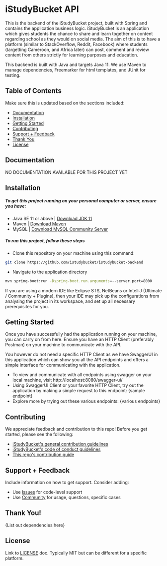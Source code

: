# iStudyBucket API

This is the backend of the iStudyBucket project, built with Spring and contains the application business logic. 
iStudyBucket is an application which gives students the chance to share and learn together on content regarding school as they would on social media. The aim of this is to have a platform (similar to StackOverflow, Reddit, Facebook) where students (targetting Cameroon, and Africa later) can post, comment and review content from others strictly for learning purposes and education.

This backend is built with Java and targets Java 11. We use Maven to manage dependencies, Freemarker for html templates, and JUnit for testing.

<!--
**Note:** See individual language directories in this repo for technology-specific badges. 

[![CircleCI](https://img.shields.io/circleci/project/github/auth0/open-source-template.svg?style=flat-square)](https://circleci.com/gh/auth0/open-source-template/tree/master)
[![TravisCI](https://travis-ci.org/auth0/open-source-template.png)](https://travis-ci.org/auth0/open-source-template)
[![CodeCov](https://img.shields.io/codecov/c/github/auth0/open-source-template/v3.svg?style=flat-square)](https://codecov.io/github/auth0/open-source-template)
[![Coveralls](https://coveralls.io/repos/auth0/open-source-template/badge.svg?branch=master)](https://coveralls.io/r/auth0/open-source-template?branch=master)
[![Code Climate](https://img.shields.io/codeclimate/maintainability/auth0/open-source-template.svg)](https://codeclimate.com/github/auth0/open-source-template)
[![License](http://img.shields.io/:license-mit-blue.svg?style=flat)](https://opensource.org/licenses/MIT)
-->
## Table of Contents

Make sure this is updated based on the sections included:

- [Documentation](#documentation)
- [Installation](#installation)
- [Getting Started](#getting-started)
- [Contributing](#contributing)
- [Support + Feedback](#support--feedback)
- [Thank You](#thank-you)
- [License](#license)

## Documentation

NO DOCUMENTATION AVAILABLE FOR THIS PROJECT YET

## Installation

##### To get this project running on your personal computer or server, ensure you have:
- Java SE 11 or above | [Download JDK 11](https://www.oracle.com/java/technologies/javase/jdk11-archive-downloads.html)
- Maven | [Download Maven](https://maven.apache.org/download.cgi)
- MySQL | [Download MySQL Community Server](https://dev.mysql.com/downloads/mysql/)


##### To run this project, follow these steps

- Clone this repository on your machine using this command:
```bash
git clone https://github.com/istudybucket/istudybucket-backend
```

- Navigate to the application directory
```bash
mvn spring-boot:run -Dspring-boot.run.arguments=--server.port=8000
```

If you are using a modern IDE like Eclipse STS, NetBeans or IntelliJ (Ultimate / Community + Plugins), then your IDE may pick up the configurations from analysing the project in its workspace, and set up all necessary prerequisites for you.


## Getting Started

Once you have successfully had the application running on your machine, you can carry on from here. Ensure you have an HTTP Client (preferably Postman) on your machine to communicate with the API.

You however do not need a specific HTTP Client as we have SwaggerUI in this application which can show you all the API endpoints and offers a simple interface for communicating with the application.

 - To view and communicate with all endpoints using swagger on your local machine, visit http://localhost:8080/swagger-ui/
 - Using SwaggerUI Client or your favorite HTTP Client, try out the application by making a simple request to this endpoint: {sample endpoint}
 - Explore more by trying out these various endpoints: {various endpoints}

## Contributing

We appreciate feedback and contribution to this repo! Before you get started, please see the following:

- [iStudyBucket's general contribution guidelines](https://github.com/istudybucket/istudybucket-backend/blob/master/GENERAL-CONTRIBUTING.md)
- [iStudyBucket's code of conduct guidelines](https://github.com/istudybucket/istudybucket-backend/blob/master/CODE-OF-CONDUCT.md)
- [This repo's contribution guide](CONTRIBUTING.md)

## Support + Feedback

Include information on how to get support. Consider adding:

- Use [Issues](https://github.com/istudybucket/istudybucket-backend/issues) for code-level support
- Use [Community](https://matrix.to/#/#istudybucket:matrix.org) for usage, questions, specific cases

<!-- TODO fix this
## Vulnerability Reporting

Please do not report security vulnerabilities on the public GitHub issue tracker. The [Responsible Disclosure Program](https://auth0.com/whitehat) details the procedure for disclosing security issues.


## What is Auth0?

Auth0 helps you to easily:

- implement authentication with multiple identity providers, including social (e.g., Google, Facebook, Microsoft, LinkedIn, GitHub, Twitter, etc), or enterprise (e.g., Windows Azure AD, Google Apps, Active Directory, ADFS, SAML, etc.)
- log in users with username/password databases, passwordless, or multi-factor authentication
- link multiple user accounts together
- generate signed JSON Web Tokens to authorize your API calls and flow the user identity securely
- access demographics and analytics detailing how, when, and where users are logging in
- enrich user profiles from other data sources using customizable JavaScript rules

[Why Auth0?](https://auth0.com/why-auth0)
-->

## Thank You!

{List out dependencies here}

## License

Link to [LICENSE](LICENSE) doc. Typically MIT but can be different for a specific platform.
